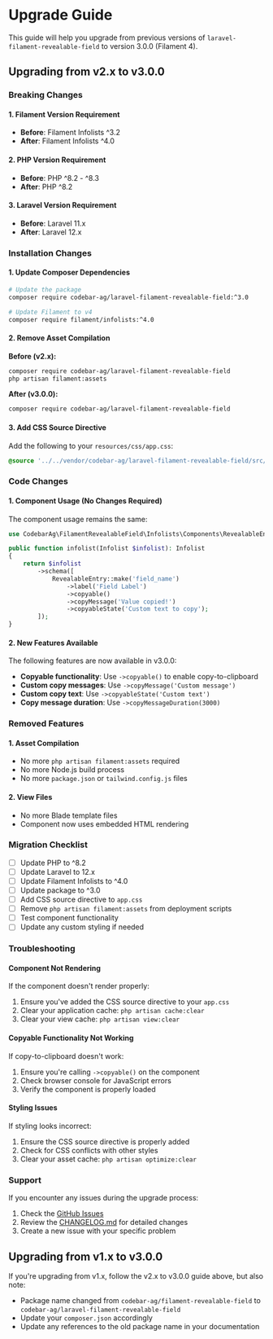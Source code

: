 # Upgrade Guide

This guide will help you upgrade from previous versions of `laravel-filament-revealable-field` to version 3.0.0 (Filament 4).

## Upgrading from v2.x to v3.0.0

### Breaking Changes

#### 1. Filament Version Requirement
- **Before**: Filament Infolists ^3.2
- **After**: Filament Infolists ^4.0

#### 2. PHP Version Requirement
- **Before**: PHP ^8.2 - ^8.3
- **After**: PHP ^8.2

#### 3. Laravel Version Requirement
- **Before**: Laravel 11.x
- **After**: Laravel 12.x

### Installation Changes

#### 1. Update Composer Dependencies
```bash
# Update the package
composer require codebar-ag/laravel-filament-revealable-field:^3.0

# Update Filament to v4
composer require filament/infolists:^4.0
```

#### 2. Remove Asset Compilation
**Before (v2.x):**
```bash
composer require codebar-ag/laravel-filament-revealable-field
php artisan filament:assets
```

**After (v3.0.0):**
```bash
composer require codebar-ag/laravel-filament-revealable-field
```

#### 3. Add CSS Source Directive
Add the following to your `resources/css/app.css`:

```css
@source '../../vendor/codebar-ag/laravel-filament-revealable-field/src/Infolists/Components/RevealableEntry.php';
```

### Code Changes

#### 1. Component Usage (No Changes Required)
The component usage remains the same:

```php
use CodebarAg\FilamentRevealableField\Infolists\Components\RevealableEntry;

public function infolist(Infolist $infolist): Infolist
{
    return $infolist
        ->schema([
            RevealableEntry::make('field_name')
                ->label('Field Label')
                ->copyable()
                ->copyMessage('Value copied!')
                ->copyableState('Custom text to copy');
        ]);
}
```

#### 2. New Features Available
The following features are now available in v3.0.0:

- **Copyable functionality**: Use `->copyable()` to enable copy-to-clipboard
- **Custom copy messages**: Use `->copyMessage('Custom message')`
- **Custom copy text**: Use `->copyableState('Custom text')`
- **Copy message duration**: Use `->copyMessageDuration(3000)`

### Removed Features

#### 1. Asset Compilation
- No more `php artisan filament:assets` required
- No more Node.js build process
- No more `package.json` or `tailwind.config.js` files

#### 2. View Files
- No more Blade template files
- Component now uses embedded HTML rendering

### Migration Checklist

- [ ] Update PHP to ^8.2
- [ ] Update Laravel to 12.x
- [ ] Update Filament Infolists to ^4.0
- [ ] Update package to ^3.0
- [ ] Add CSS source directive to `app.css`
- [ ] Remove `php artisan filament:assets` from deployment scripts
- [ ] Test component functionality
- [ ] Update any custom styling if needed

### Troubleshooting

#### Component Not Rendering
If the component doesn't render properly:

1. Ensure you've added the CSS source directive to your `app.css`
2. Clear your application cache: `php artisan cache:clear`
3. Clear your view cache: `php artisan view:clear`

#### Copyable Functionality Not Working
If copy-to-clipboard doesn't work:

1. Ensure you're calling `->copyable()` on the component
2. Check browser console for JavaScript errors
3. Verify the component is properly loaded

#### Styling Issues
If styling looks incorrect:

1. Ensure the CSS source directive is properly added
2. Check for CSS conflicts with other styles
3. Clear your asset cache: `php artisan optimize:clear`

### Support

If you encounter any issues during the upgrade process:

1. Check the [GitHub Issues](https://github.com/codebar-ag/laravel-filament-revealable-field/issues)
2. Review the [CHANGELOG.md](CHANGELOG.md) for detailed changes
3. Create a new issue with your specific problem

## Upgrading from v1.x to v3.0.0

If you're upgrading from v1.x, follow the v2.x to v3.0.0 guide above, but also note:

- Package name changed from `codebar-ag/filament-revealable-field` to `codebar-ag/laravel-filament-revealable-field`
- Update your `composer.json` accordingly
- Update any references to the old package name in your documentation 